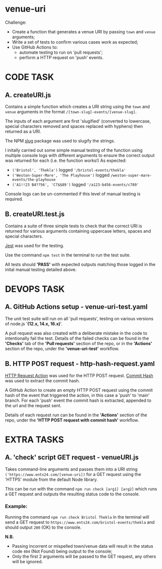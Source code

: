 # venue-uri

Challenge:

- Create a function that generates a venue URI by passing `town` and `venue` arguments;
- Write a set of tests to confirm various cases work as expected;
- Use GitHub Actions to:
  - automate testing to run on 'pull requests';
  - perform a HTTP request on 'push' events.

# CODE TASK

## A. createURI.js

Contains a simple function which creates a URI string using the `town` and `venue` arguments in the format `/[town-slug]-events/[venue-slug]`.

The inputs of each argument are first 'slugified' (converted to lowercase, special characters removed and spaces replaced with hyphens) then returned as a URI.

The NPM [slug](https://github.com/Trott/slug) package was used to slugify the strings.

I initally carried out some simple manual testing of the function using multiple console logs with different arguments to ensure the correct output was returned for each (i.e. the function works!)
As expected:

- `('Bristol', 'Thekla')` logged `'/bristol-events/thekla'`
- `('Weston-Super-Mare', 'The Playhouse')` logged `/weston-super-mare-events/the-playhouse`
- `('A1!!23 B4??56', 'C7$$89')` logged `'/a123-b456-events/c789'`

Console logs can be un-commented if this level of manual testing is required.

## B. createURI.test.js

Contains a suite of three simple tests to check that the correct URI is returned for various arguments containing uppercase letters, spaces and special characters.

[Jest](https://jestjs.io/) was used for the testing.

Use the command `npm test` in the terminal to run the test suite.

All tests should **'PASS'** with expected outputs matching those logged in the inital manual testing detailed above.

# DEVOPS TASK

## A. GitHub Actions setup - venue-uri-test.yaml

The unit test suite will run on all 'pull requests', testing on various versions of node.js '**(12.x, 14.x, 16.x)**'.

A pull request was also created with a deliberate mistake in the code to intentionally fail the test. Details of the failed checks can be found in the **'Checks'** tab of the **'Pull requests'** section of the repo, or in the **'Actions'** section of the repo, under the **'venue-uri-test'** workflow.

## B. HTTP POST request - http-hash-request.yaml

[HTTP Request Action](https://github.com/fjogeleit/http-request-action) was used for the HTTP POST request.
[Commit Hash](https://github.com/pr-mpt/actions-commit-hash) was used to extract the commit hash.

A GitHub Action to create an empty HTTP POST request using the commit hash of the event that triggered the action, in this case a 'push' to 'main' branch. For each 'push' event the commit hash is extracted, appended to the url and the request sent.

Details of each request run can be found in the **'Actions'** section of the repo, under the **'HTTP POST request with commit hash'** workflow.

# EXTRA TASKS

## A. **'check'** script GET request - venueURI.js

Takes command-line arguments and passes them into a URI string `('https://www.ents24.com/[venue-uri])` for a GET request using the 'HTTPS' module from the default Node library.

This can be run with the command `npm run check [arg1] [arg2]` which runs a GET request and outputs the resulting status code to the console.

### Example:

Running the command `npm run check Bristol Thekla` in the terminal will send a GET request to `https://www.ents24.com/bristol-events/thekla` and should output `200` (OK) to the console.

**N.B.**

- Passing incorrent or mispelled town/venue data will result in the status code `404` (Not Found) being output to the console;
- Only the first 2 arguments will be passed to the GET request, any others will be ignored.
